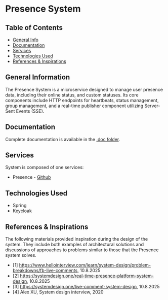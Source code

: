 # Presence System

## Table of Contents
* [General Info](#general-information)
* [Documentation](#documentation)
* [Services](#services)
* [Technologies Used](#technologies-used)
* [References & Inspirations](#references-&-inspirations)

## General Information
The Presence System is a microservice designed to manage user presence data, including their online status, and custom statuses.
Its core components include HTTP endpoints for heartbeats, status management, group management, and a real-time publisher component utilizing Server-Sent Events (SSE).

## Documentation
Complete documentation is available in the [.doc folder](./.doc/doc.md).

## Services
System is composed of one services:
- Presence - [Github](https://github.com/dawidbladek0831/f23-presence)

## Technologies Used
- Spring
- Keycloak

## References & Inspirations
The following materials provided inspiration during the design of the system. They include both examples of architectural solutions and discussions of approaches to problems similar to those that the Presence system solves.

- [1] https://www.hellointerview.com/learn/system-design/problem-breakdowns/fb-live-comments, 10.8.2025
- [2] https://systemdesign.one/real-time-presence-platform-system-design, 10.8.2025
- [3] https://systemdesign.one/live-comment-system-design, 10.8.2025
- [4] Alex XU, System design interview, 2020
